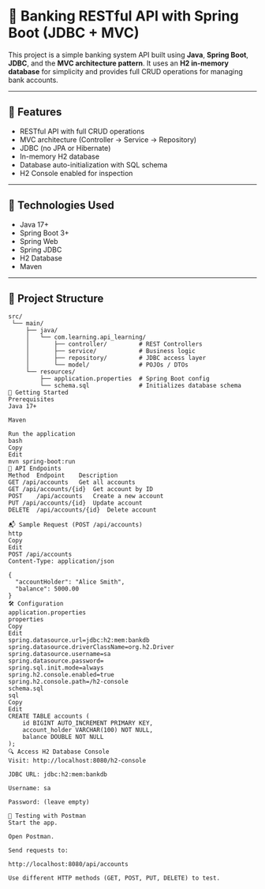 # 🏦 Banking RESTful API with Spring Boot (JDBC + MVC)

This project is a simple banking system API built using **Java**, **Spring Boot**, **JDBC**, and the **MVC architecture pattern**. It uses an **H2 in-memory database** for simplicity and provides full CRUD operations for managing bank accounts.

---

## 📌 Features

- RESTful API with full CRUD operations
- MVC architecture (Controller → Service → Repository)
- JDBC (no JPA or Hibernate)
- In-memory H2 database
- Database auto-initialization with SQL schema
- H2 Console enabled for inspection

---

## 🧱 Technologies Used

- Java 17+
- Spring Boot 3+
- Spring Web
- Spring JDBC
- H2 Database
- Maven

---

## 📁 Project Structure

```plaintext
src/
 └── main/
     ├── java/
     │   └── com.learning.api_learning/
     │       ├── controller/         # REST Controllers
     │       ├── service/            # Business logic
     │       ├── repository/         # JDBC access layer
     │       └── model/              # POJOs / DTOs
     └── resources/
         ├── application.properties  # Spring Boot config
         └── schema.sql              # Initializes database schema
🚀 Getting Started
Prerequisites
Java 17+

Maven

Run the application
bash
Copy
Edit
mvn spring-boot:run
🔌 API Endpoints
Method	Endpoint	Description
GET	/api/accounts	Get all accounts
GET	/api/accounts/{id}	Get account by ID
POST	/api/accounts	Create a new account
PUT	/api/accounts/{id}	Update account
DELETE	/api/accounts/{id}	Delete account

📬 Sample Request (POST /api/accounts)
http
Copy
Edit
POST /api/accounts
Content-Type: application/json

{
  "accountHolder": "Alice Smith",
  "balance": 5000.00
}
🛠 Configuration
application.properties
properties
Copy
Edit
spring.datasource.url=jdbc:h2:mem:bankdb
spring.datasource.driverClassName=org.h2.Driver
spring.datasource.username=sa
spring.datasource.password=
spring.sql.init.mode=always
spring.h2.console.enabled=true
spring.h2.console.path=/h2-console
schema.sql
sql
Copy
Edit
CREATE TABLE accounts (
    id BIGINT AUTO_INCREMENT PRIMARY KEY,
    account_holder VARCHAR(100) NOT NULL,
    balance DOUBLE NOT NULL
);
🔍 Access H2 Database Console
Visit: http://localhost:8080/h2-console

JDBC URL: jdbc:h2:mem:bankdb

Username: sa

Password: (leave empty)

🧪 Testing with Postman
Start the app.

Open Postman.

Send requests to:

http://localhost:8080/api/accounts

Use different HTTP methods (GET, POST, PUT, DELETE) to test.

